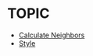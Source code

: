 # TOPIC

* [Calculate Neighbors](https://github.com/galiii/minesweeper/tree/calculate-neighbors-1/src)
* [Style](https://github.com/galiii/minesweeper/tree/style/src)
